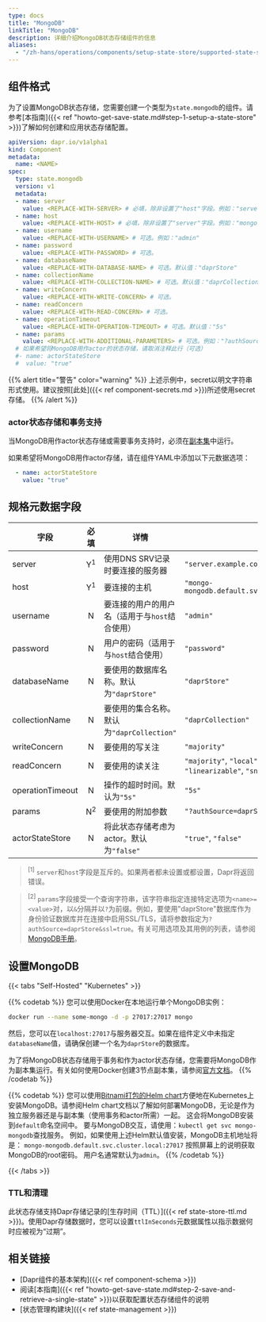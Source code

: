 ```yaml
---
type: docs
title: "MongoDB"
linkTitle: "MongoDB"
description: 详细介绍MongoDB状态存储组件的信息
aliases:
  - "/zh-hans/operations/components/setup-state-store/supported-state-stores/setup-mongodb/"
---
```


## 组件格式

为了设置MongoDB状态存储，您需要创建一个类型为`state.mongodb`的组件。请参考[本指南]({{< ref "howto-get-save-state.md#step-1-setup-a-state-store" >}})了解如何创建和应用状态存储配置。

```yaml
apiVersion: dapr.io/v1alpha1
kind: Component
metadata:
  name: <NAME>
spec:
  type: state.mongodb
  version: v1
  metadata:
  - name: server
    value: <REPLACE-WITH-SERVER> # 必填，除非设置了"host"字段。例如："server.example.com"
  - name: host
    value: <REPLACE-WITH-HOST> # 必填，除非设置了"server"字段。例如："mongo-mongodb.default.svc.cluster.local:27017"
  - name: username
    value: <REPLACE-WITH-USERNAME> # 可选。例如："admin"
  - name: password
    value: <REPLACE-WITH-PASSWORD> # 可选。
  - name: databaseName
    value: <REPLACE-WITH-DATABASE-NAME> # 可选。默认值："daprStore"
  - name: collectionName
    value: <REPLACE-WITH-COLLECTION-NAME> # 可选。默认值："daprCollection"
  - name: writeConcern
    value: <REPLACE-WITH-WRITE-CONCERN> # 可选。
  - name: readConcern
    value: <REPLACE-WITH-READ-CONCERN> # 可选。
  - name: operationTimeout
    value: <REPLACE-WITH-OPERATION-TIMEOUT> # 可选。默认值："5s"
  - name: params
    value: <REPLACE-WITH-ADDITIONAL-PARAMETERS> # 可选。例如："?authSource=daprStore&ssl=true"
  # 如果希望将MongoDB用作actor的状态存储，请取消注释此行（可选）
  #- name: actorStateStore
  #  value: "true"

```

{{% alert title="警告" color="warning" %}}
上述示例中，secret以明文字符串形式使用。建议按照[此处]({{< ref component-secrets.md >}})所述使用secret存储。
{{% /alert %}}

### actor状态存储和事务支持

当MongoDB用作actor状态存储或需要事务支持时，必须在[副本集](https://www.mongodb.com/docs/manual/replication/)中运行。

如果希望将MongoDB用作actor存储，请在组件YAML中添加以下元数据选项：

```yaml
  - name: actorStateStore
    value: "true"
```

## 规格元数据字段

| 字段              | 必填 | 详情 | 示例 |
|--------------------|:--------:|---------|---------|
| server             | Y<sup>1</sup> | 使用DNS SRV记录时要连接的服务器 | `"server.example.com"`
| host               | Y<sup>1</sup> | 要连接的主机 | `"mongo-mongodb.default.svc.cluster.local:27017"`
| username           | N        | 要连接的用户的用户名（适用于与`host`结合使用） | `"admin"`
| password           | N        | 用户的密码（适用于与`host`结合使用） | `"password"`
| databaseName       | N        | 要使用的数据库名称。默认为`"daprStore"` | `"daprStore"`
| collectionName     | N        | 要使用的集合名称。默认为`"daprCollection"` | `"daprCollection"`
| writeConcern       | N        | 要使用的写关注 | `"majority"`
| readConcern        | N        | 要使用的读关注  | `"majority"`, `"local"`,`"available"`, `"linearizable"`, `"snapshot"`
| operationTimeout   | N        | 操作的超时时间。默认为`"5s"` | `"5s"`
| params             | N<sup>2</sup> | 要使用的附加参数 | `"?authSource=daprStore&ssl=true"`
| actorStateStore    | N        | 将此状态存储考虑为actor。默认为`"false"` | `"true"`, `"false"`

> <sup>[1]</sup> `server`和`host`字段是互斥的。如果两者都未设置或都设置，Dapr将返回错误。

> <sup>[2]</sup> `params`字段接受一个查询字符串，该字符串指定连接特定选项为`<name>=<value>`对，以`&`分隔并以`?`为前缀。例如，要使用"daprStore"数据库作为身份验证数据库并在连接中启用SSL/TLS，请将参数指定为`?authSource=daprStore&ssl=true`。有关可用选项及其用例的列表，请参阅[MongoDB手册](https://docs.mongodb.com/manual/reference/connection-string/#std-label-connections-connection-options)。

## 设置MongoDB

{{< tabs "Self-Hosted" "Kubernetes" >}}

{{% codetab %}}
您可以使用Docker在本地运行单个MongoDB实例：

```sh
docker run --name some-mongo -d -p 27017:27017 mongo
```

然后，您可以在`localhost:27017`与服务器交互。如果在组件定义中未指定`databaseName`值，请确保创建一个名为`daprStore`的数据库。

为了将MongoDB状态存储用于事务和作为actor状态存储，您需要将MongoDB作为副本集运行。有关如何使用Docker创建3节点副本集，请参阅[官方文档](https://www.mongodb.com/compatibility/deploying-a-mongodb-cluster-with-docker)。
{{% /codetab %}}

{{% codetab %}}
您可以使用[Bitnami打包的Helm chart](https://github.com/bitnami/charts/tree/main/bitnami/mongodb/)方便地在Kubernetes上安装MongoDB。请参阅Helm chart文档以了解如何部署MongoDB，无论是作为独立服务器还是与副本集（使用事务和actor所需）一起。
这会将MongoDB安装到`default`命名空间中。
要与MongoDB交互，请使用：`kubectl get svc mongo-mongodb`查找服务。
例如，如果使用上述Helm默认值安装，MongoDB主机地址将是：
`mongo-mongodb.default.svc.cluster.local:27017`
按照屏幕上的说明获取MongoDB的root密码。
用户名通常默认为`admin`。
{{% /codetab %}}

{{< /tabs >}}

### TTL和清理

此状态存储支持Dapr存储记录的[生存时间（TTL）]({{< ref state-store-ttl.md >}})。使用Dapr存储数据时，您可以设置`ttlInSeconds`元数据属性以指示数据何时应被视为“过期”。

## 相关链接

- [Dapr组件的基本架构]({{< ref component-schema >}})
- 阅读[本指南]({{< ref "howto-get-save-state.md#step-2-save-and-retrieve-a-single-state" >}})以获取配置状态存储组件的说明
- [状态管理构建块]({{< ref state-management >}})
